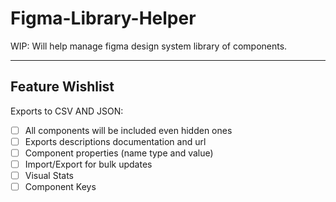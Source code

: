 # Figma-Library-Helper
WIP: Will help manage figma design system library of components. 


---
## Feature Wishlist
Exports to CSV AND JSON:
- [ ] All components will be included even hidden ones
- [ ] Exports descriptions documentation and url
- [ ] Component properties (name type and value)
- [ ] Import/Export for bulk updates
- [ ] Visual Stats 
- [ ] Component Keys
